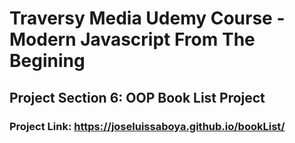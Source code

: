 # Traversy Media Udemy Course - Modern Javascript From The Begining

## Project Section 6: OOP Book List Project

### Project Link: https://joseluissaboya.github.io/bookList/
